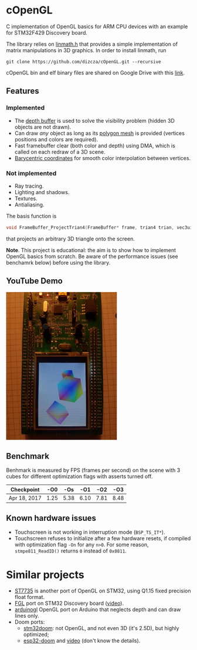 # cOpenGL

C implementation of OpenGL basics for ARM CPU devices with an example for STM32F429 Discovery board.

The library relies on [linmath.h](https://github.com/dizcza/linmath.h) that provides a simple implementation of matrix manipulations in 3D graphics. In order to install linmath, run 

```
git clone https://github.com/dizcza/cOpenGL.git --recursive
```


cOpenGL bin and elf binary files are shared on Google Drive with this [link](https://drive.google.com/drive/folders/0B5LYlYDnS3oHMWpkVGVkTzVuZUU?resourcekey=0-wuHBtv6pyzeQvAtLxgnNeg&usp=sharing).

## Features

### Implemented

* The [depth buffer](https://en.wikipedia.org/wiki/Z-buffering) is used to solve the visibility problem (hidden 3D objects are not drawn).
* Can draw _any_ object as long as its [polygon mesh](https://en.wikipedia.org/wiki/Polygon_mesh) is provided (vertices positions and colors are required).
* Fast framebuffer clear (both color and depth) using DMA, which is called on each redraw of a 3D scene.
* [Barycentric coordinates](https://www.scratchapixel.com/lessons/3d-basic-rendering/ray-tracing-rendering-a-triangle/barycentric-coordinates) for smooth color interpolation between vertices.

### Not implemented

* Ray tracing.
* Lighting and shadows.
* Textures.
* Antialiasing.


The basis function is

```c
void FrameBuffer_ProjectTrian4(FrameBuffer* frame, trian4 trian, vec3uint32 vcolors, mat4x4 mvp);
```

that projects an arbitrary 3D triangle onto the screen.


**Note**. This project is educational: the aim is to show how to implement OpenGL basics from scratch. Be aware of the performance issues (see benchamrk below) before using the library.


## YouTube Demo

[![Demo YouTube](screenshot.jpg)](https://youtu.be/djybFXNTcbc)


## Benchmark

Benhmark is measured by FPS (frames per second) on the scene with 3 cubes for different optimization flags with asserts turned off.

| Checkpoint  | -O0   | -Os   | -O1  | -O2  | -O3  |
|-------------|-------|-------|------|------|------|
| Apr 18, 2017 | 1.25 | 5.38  | 6.10 | 7.81 | 8.48 |


## Known hardware issues

* Touchscreen is not working in interruption mode (`BSP_TS_IT*`).
* Touchscreen refuses to initialize after a few hardware resets, if compiled with optimization flag `-On` for any `n>0`. For some reason,  `stmpe811_ReadID()` returns `0` instead of `0x0811`.


# Similar projects

* [ST7735](https://github.com/cbm80amiga/ST7735_3d_filled_vector) is another port of OpenGL on STM32, using Q1.15 fixed precision float format.
* [FGL](https://bitbucket.org/acassis/apps_fgl) port on STM32 Discovery board ([video](https://www.youtube.com/watch?v=XOdfvi7cgLc)).
* [arduinogl](https://github.com/fabio914/arduinogl) OpenGL port on Arduino that neglects depth and can draw lines only.
* Doom ports:
  - [stm32doom](https://github.com/floppes/stm32doom): not OpenGL, and not even 3D (it's 2.5D), but highly optimized;
  - [esp32-doom](https://github.com/app-z/esp32-doom) and [video](https://www.youtube.com/watch?v=TFE2ri2Zgu4) (don't know the details).


